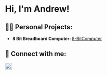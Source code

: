<h1>Hi, I'm Andrew! </h1>

<h2>🧑‍💻 Personal Projects:</h2>

- <b>8 Bit Breadboard Computer: </b>
   [8-BitComputer](https://github.com/andrewakefield/8-BitComputer)
   
<h2>🤝 Connect with me:</h2>

[<img align="left" alt="AndrewWakefield | LinkedIn" width="22px" src="https://cdn.jsdelivr.net/npm/simple-icons@v3/icons/linkedin.svg" />][linkedin]


[linkedin]: https://linkedin.com/in/andrewakefield
